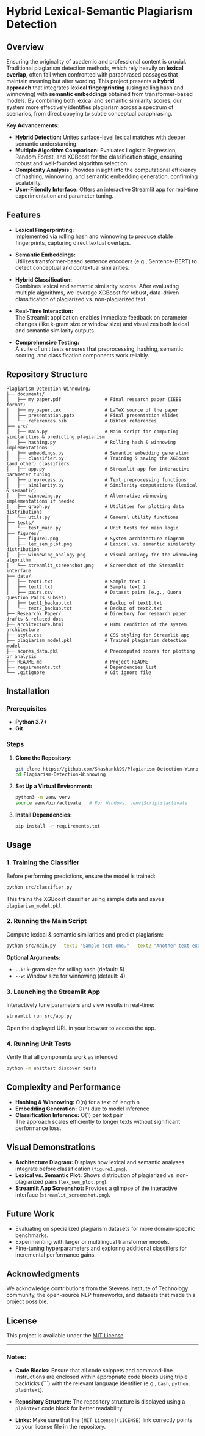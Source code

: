 # Hybrid Lexical-Semantic Plagiarism Detection

## Overview

Ensuring the originality of academic and professional content is crucial. Traditional plagiarism detection methods, which rely heavily on **lexical overlap**, often fail when confronted with paraphrased passages that maintain meaning but alter wording. This project presents a **hybrid approach** that integrates **lexical fingerprinting** (using rolling hash and winnowing) with **semantic embeddings** obtained from transformer-based models. By combining both lexical and semantic similarity scores, our system more effectively identifies plagiarism across a spectrum of scenarios, from direct copying to subtle conceptual paraphrasing.

**Key Advancements:**
- **Hybrid Detection:** Unites surface-level lexical matches with deeper semantic understanding.
- **Multiple Algorithm Comparison:** Evaluates Logistic Regression, Random Forest, and XGBoost for the classification stage, ensuring robust and well-founded algorithm selection.
- **Complexity Analysis:** Provides insight into the computational efficiency of hashing, winnowing, and semantic embedding generation, confirming scalability.
- **User-Friendly Interface:** Offers an interactive Streamlit app for real-time experimentation and parameter tuning.

## Features

- **Lexical Fingerprinting:**  
  Implemented via rolling hash and winnowing to produce stable fingerprints, capturing direct textual overlaps.

- **Semantic Embeddings:**  
  Utilizes transformer-based sentence encoders (e.g., Sentence-BERT) to detect conceptual and contextual similarities.

- **Hybrid Classification:**  
  Combines lexical and semantic similarity scores. After evaluating multiple algorithms, we leverage XGBoost for robust, data-driven classification of plagiarized vs. non-plagiarized text.

- **Real-Time Interaction:**  
  The Streamlit application enables immediate feedback on parameter changes (like k-gram size or window size) and visualizes both lexical and semantic similarity outputs.

- **Comprehensive Testing:**  
  A suite of unit tests ensures that preprocessing, hashing, semantic scoring, and classification components work reliably.

## Repository Structure

```plaintext
Plagiarism-Detection-Winnowing/
├── documents/
│   ├── my_paper.pdf                # Final research paper (IEEE format)
│   ├── my_paper.tex                # LaTeX source of the paper
│   ├── presentation.pptx           # Final presentation slides
│   └── references.bib              # BibTeX references
├── src/
│   ├── main.py                     # Main script for computing similarities & predicting plagiarism
│   ├── hashing.py                  # Rolling hash & winnowing implementations
│   ├── embeddings.py               # Semantic embedding generation
│   ├── classifier.py               # Training & saving the XGBoost (and other) classifiers
│   ├── app.py                      # Streamlit app for interactive parameter tuning
│   ├── preprocess.py               # Text preprocessing functions
│   ├── similarity.py               # Similarity computations (lexical & semantic)
│   ├── winnowing.py                # Alternative winnowing implementations if needed
│   ├── graph.py                    # Utilities for plotting data distributions
│   └── utils.py                    # General utility functions
├── tests/
│   └── test_main.py                # Unit tests for main logic
├── figures/
│   ├── figure1.png                 # System architecture diagram
│   ├── lex_sem_plot.png            # Lexical vs. semantic similarity distribution
│   ├── winnowing_analogy.png       # Visual analogy for the winnowing algorithm
│   └── streamlit_screenshot.png    # Screenshot of the Streamlit interface
├── data/
│   ├── text1.txt                   # Sample text 1
│   ├── text2.txt                   # Sample text 2
│   ├── pairs.csv                   # Dataset pairs (e.g., Quora Question Pairs subset)
│   ├── text1_backup.txt            # Backup of text1.txt
│   └── text2_backup.txt            # Backup of text2.txt
├── Research\ Paper/                # Directory for research paper drafts & related docs
├── architecture.html               # HTML rendition of the system architecture
├── style.css                       # CSS styling for Streamlit app
├── plagiarism_model.pkl            # Trained plagiarism detection model
├── scores_data.pkl                 # Precomputed scores for plotting or analysis
├── README.md                       # Project README
├── requirements.txt                # Dependencies list
└── .gitignore                      # Git ignore file
```

## Installation

### Prerequisites
- **Python 3.7+**
- **Git**

### Steps

1. **Clone the Repository:**
   ```bash
   git clone https://github.com/Shashankk99/Plagiarism-Detection-Winnowing.git
   cd Plagiarism-Detection-Winnowing
   ```

2. **Set Up a Virtual Environment:**
   ```bash
   python3 -m venv venv
   source venv/bin/activate   # For Windows: venv\Scripts\activate
   ```

3. **Install Dependencies:**
   ```bash
   pip install -r requirements.txt
   ```

## Usage

### 1. Training the Classifier
Before performing predictions, ensure the model is trained:
```bash
python src/classifier.py
```
This trains the XGBoost classifier using sample data and saves `plagiarism_model.pkl`.

### 2. Running the Main Script
Compute lexical & semantic similarities and predict plagiarism:
```bash
python src/main.py --text1 "Sample text one." --text2 "Another text example."
```
**Optional Arguments:**
- `--k`: k-gram size for rolling hash (default: 5)
- `--w`: Window size for winnowing (default: 4)

### 3. Launching the Streamlit App
Interactively tune parameters and view results in real-time:
```bash
streamlit run src/app.py
```
Open the displayed URL in your browser to access the app.

### 4. Running Unit Tests
Verify that all components work as intended:
```bash
python -m unittest discover tests
```

## Complexity and Performance
- **Hashing & Winnowing:** O(n) for a text of length n  
- **Embedding Generation:** O(n) due to model inference  
- **Classification Inference:** O(1) per text pair  
The approach scales efficiently to longer texts without significant performance loss.

## Visual Demonstrations
- **Architecture Diagram:** Displays how lexical and semantic analyses integrate before classification (`figure1.png`).
- **Lexical vs. Semantic Plot:** Shows distribution of plagiarized vs. non-plagiarized pairs (`lex_sem_plot.png`).
- **Streamlit App Screenshot:** Provides a glimpse of the interactive interface (`streamlit_screenshot.png`).

## Future Work
- Evaluating on specialized plagiarism datasets for more domain-specific benchmarks.
- Experimenting with larger or multilingual transformer models.
- Fine-tuning hyperparameters and exploring additional classifiers for incremental performance gains.

## Acknowledgments
We acknowledge contributions from the Stevens Institute of Technology community, the open-source NLP frameworks, and datasets that made this project possible.

## License
This project is available under the [MIT License](LICENSE).

---

### Notes:
- **Code Blocks:** Ensure that all code snippets and command-line instructions are enclosed within appropriate code blocks using triple backticks (```) with the relevant language identifier (e.g., `bash`, `python`, `plaintext`).
  
- **Repository Structure:** The repository structure is displayed using a `plaintext` code block for better readability.

- **Links:** Make sure that the `[MIT License](LICENSE)` link correctly points to your license file in the repository.
